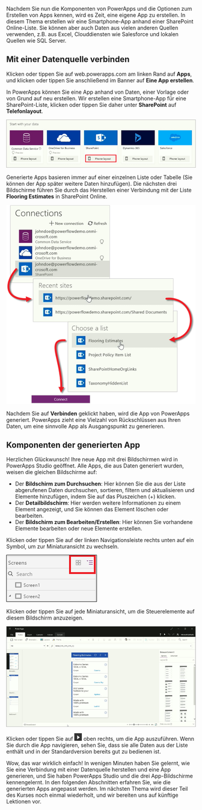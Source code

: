 Nachdem Sie nun die Komponenten von PowerApps und die Optionen zum Erstellen von Apps kennen, wird es Zeit, eine eigene App zu erstellen. In diesem Thema erstellen wir eine Smartphone-App anhand einer SharePoint Online-Liste. Sie können aber auch Daten aus vielen anderen Quellen verwenden, z.B. aus Excel, Clouddiensten wie Salesforce und lokalen Quellen wie SQL Server.

## <a name="connect-to-a-data-source"></a>Mit einer Datenquelle verbinden
Klicken oder tippen Sie auf web.powerapps.com am linken Rand auf **Apps**, und klicken oder tippen Sie anschließend im Banner auf **Eine App erstellen**.

In PowerApps können Sie eine App anhand von Daten, einer Vorlage oder von Grund auf neu erstellen. Wir erstellen eine Smartphone-App für eine SharePoint-Liste, klicken oder tippen Sie daher unter **SharePoint** auf **Telefonlayout**.

![Smartphone-App aus SharePoint-Liste](./media/learning-create-first-app-powerapps/generate-sharepoint-phone.png)

Generierte Apps basieren immer auf einer einzelnen Liste oder Tabelle (Sie können der App später weitere Daten hinzufügen). Die nächsten drei Bildschirme führen Sie durch das Herstellen einer Verbindung mit der Liste **Flooring Estimates** in SharePoint Online.

![Mit einer SharePoint Online-Liste verbinden](./media/learning-create-first-app-powerapps/generate-connect-list.png)

Nachdem Sie auf **Verbinden** geklickt haben, wird die App von PowerApps generiert. PowerApps zieht eine Vielzahl von Rückschlüssen aus Ihren Daten, um eine sinnvolle App als Ausgangspunkt zu generieren.

## <a name="explore-the-generated-app"></a>Komponenten der generierten App
Herzlichen Glückwunsch! Ihre neue App mit drei Bildschirmen wird in PowerApps Studio geöffnet. Alle Apps, die aus Daten generiert wurden, weisen die gleichen Bildschirme auf:

* Der **Bildschirm zum Durchsuchen**: Hier können Sie die aus der Liste abgerufenen Daten durchsuchen, sortieren, filtern und aktualisieren und Elemente hinzufügen, indem Sie auf das Pluszeichen (+) klicken.
* Der **Detailbildschirm**: Hier werden weitere Informationen zu einem Element angezeigt, und Sie können das Element löschen oder bearbeiten.
* Der **Bildschirm zum Bearbeiten/Erstellen**: Hier können Sie vorhandene Elemente bearbeiten oder neue Elemente erstellen.

Klicken oder tippen Sie auf der linken Navigationsleiste rechts unten auf ein Symbol, um zur Miniaturansicht zu wechseln. 

![Umschalten der Ansichten](./media/learning-create-first-app-powerapps/toggle-view.png)

Klicken oder tippen Sie auf jede Miniaturansicht, um die Steuerelemente auf diesem Bildschirm anzuzeigen.

![Die generierte App](./media/learning-create-first-app-powerapps/generate-finished-app.png)

Klicken oder tippen Sie auf ![Pfeil zum Starten der App-Vorschau](./media/learning-create-first-app-powerapps/f5-arrow-sm.png) oben rechts, um die App auszuführen. Wenn Sie durch die App navigieren, sehen Sie, dass sie alle Daten aus der Liste enthält und in der Standardversion bereits gut zu bedienen ist.

Wow, das war wirklich einfach! In wenigen Minuten haben Sie gelernt, wie Sie eine Verbindung mit einer Datenquelle herstellen und eine App generieren, und Sie haben PowerApps Studio und die drei App-Bildschirme kennengelernt. In den folgenden Abschnitten erfahren Sie, wie die generierten Apps angepasst werden. Im nächsten Thema wird dieser Teil des Kurses noch einmal wiederholt, und wir bereiten uns auf künftige Lektionen vor.

